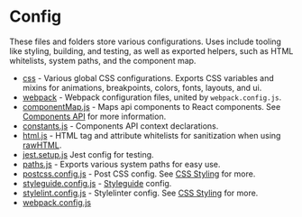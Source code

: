 # Config

These files and folders store various configurations. Uses include tooling like styling, building, and testing, as well as exported helpers, such as HTML whitelists, system paths, and the component map.

* [css](https://github.com/alleyinteractive/irving/tree/production/config/css) - Various global CSS configurations. Exports CSS variables and mixins for animations, breakpoints, colors, fonts, layouts, and ui.
* [webpack](https://github.com/alleyinteractive/irving/tree/production/config/webpack) - Webpack configuration files, united by `webpack.config.js`.
* [componentMap.js](https://github.com/alleyinteractive/irving/blob/production/config/componentMap.js) - Maps api components to React components. See [Components API](Components-API) for more information.
* [constants.js](https://github.com/alleyinteractive/irving/blob/production/config/constants.js) - Components API context declarations.
* [html.js](https://github.com/alleyinteractive/irving/blob/production/config/html.js) - HTML tag and attribute whitelists for sanitization when using [rawHTML](https://github.com/alleyinteractive/irving/tree/production/components/rawHTML).
* [jest.setup.js](https://github.com/alleyinteractive/irving/blob/production/config/jest.setup.js) Jest config for testing.
* [paths.js](https://github.com/alleyinteractive/irving/blob/production/config/paths.js) - Exports various system paths for easy use.
* [postcss.config.js](https://github.com/alleyinteractive/irving/blob/production/config/postcss.config.js) - Post CSS config. See [CSS Styling](CSS-Styling) for more.
* [styleguide.config.js](https://github.com/alleyinteractive/irving/blob/production/config/styleguide.config.js) - 
[Styleguide](Styleguide) config.
* [stylelint.config.js](https://github.com/alleyinteractive/irving/blob/production/config/stylelint.config.js) - Stylelinter config. See [CSS Styling](CSS-Styling) for more.
* [webpack.config.js](https://github.com/alleyinteractive/irving/blob/production/config/webpack.config.js)

